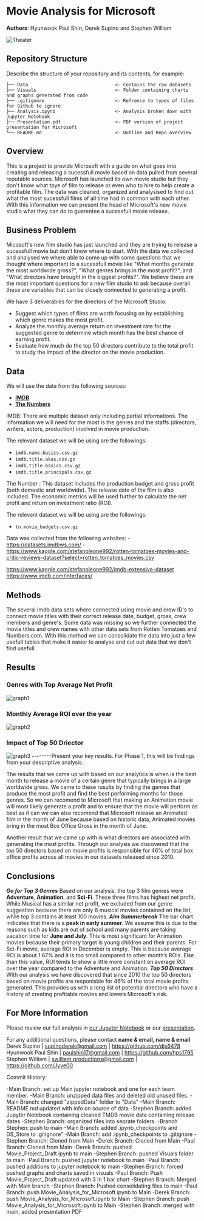 # Movie Analysis for Microsoft

**Authors**: Hyunwook Paul Shin, Derek Supino and Stephen William

![Theater](https://images.squarespace-cdn.com/content/v1/5817f843579fb366cecb8e9a/1610030522633-QNYMAAV89SWZ97BJW46C/theater.jpg?format=1000w)

## Repository Structure

Describe the structure of your repository and its contents, for example:

```
├── Data                                <- Contains the raw datasets
├── Visuals                             <- Folder containing charts and graphs generated from code 
├── .gitignore                          <- Refrence to types of files for Github to ignore
├── Analysis.ipynb                      <- Analysis broken down with Jupyter Notebook
├── Presentation.pdf                    <- PDF version of project presentation for Microsoft
└── README.md                           <- Outline and Repo overview

```


## Overview

This is a project to provide Microsoft with a guide on what goes into creating and releasing a sucessfull movie based on data pulled from several reputable sources. Microsoft has launched its own movie studio but they don't know what tpye of film to release or even who to hire to help create a profitable film. The data was cleaned, organized and analysised to find out what the most sucessfull films of all time had in common with each other. With this information we can present the head of Microsoft's new movie studio what they can do to guarentee a sucessfull movie release.


## Business Problem

Micosoft's new film studio has just launched and they are trying to release a sucessfull movie but don't know where to start. With the data we collected and analysed we where able to come up with some questions that we thought where important to a sucessfull movie like "What months generate the most worldwide gross?", "What genres brings in the most profit?", and "What directors have brought in the biggest profits?". We believe these are the most important questions for a new film studio to ask because overall these are variables that can be closely connected to generating a profit.

We have 3 deliverables for the directors of the Microsoft Studio:
* Suggest which types of films are worth focusing on by establishing which genre makes the most profit.
* Analyze the monthly average return on investment rate for the suggested genre to determine which month has the best chance of earning profit.
* Evaluate how much do the top 50 directors contribute to the total profit to study the impact of the director on the movie production. 


## Data
We will use the data from the following sources:
* __[IMDB](https://www.imdb.com/)__
* __[The Numbers](https://www.the-numbers.com)__

IMDB: There are multiple dataset only including partial informations. The information we will need for the most is the genres and the staffs (directors, writers, actors, production) involved in movie production. 

The relevant dataset we will be using are the followings: 

* `imdb.name.basics.csv.gz`
* `imdb.title.akas.csv.gz`
* `imdb.title.basics.csv.gz`
* `imdb.title.principals.csv.gz`

The Number : This dataset includes the production budget and gross profit (both domestic and worldwide). The release date of the film is also included. The economic metrics will be used further to calculate the net profit and return on investment ratio (ROI).

The relevant dataset we will be using are the followings: 
* `tn.movie_budgets.csv.gz`


Data was collected from the following websites:
    -https://datasets.imdbws.com/
    -https://www.kaggle.com/stefanoleone992/rotten-tomatoes-movies-and-critic-reviews-dataset?select=rotten_tomatoes_movies.csv
    


https://www.kaggle.com/stefanoleone992/imdb-extensive-dataset
https://www.imdb.com/interfaces/


## Methods


The several Imdb data sets where connected using movie and crew ID's to connect movie titles with their correct release date, budget, gross, crew members and genre's. Some data was missing so we further connected the movie titles and crew names with other data sets from Rotten Tomatoes and Numbers.com. With this method we can consolidate the data into just a few usefull tables that make it easier to analyse and cut out data that we don't find usefull. 



## Results
### Genres with Top Average Net Profit
![graph1](./Visuals/Top_Genre_Profit.png)

### Monthly Average ROI over the year
![graph2](./Visuals/Monthly_ROI.png)

### Impact of Top 50 Driector
![graph3](./Visuals/Directors_Pie_chart.png)
--------Present your key results. For Phase 1, this will be findings from your descriptive analysis.

The results that we came up with based on our analytics is when is the best month to release a movie of a certain genre that typically brings in a large worldwide gross. We came to these rusults by finding the genres that produce the most profit and find the best performing months for those genres. So we can recomend to Microsoft that making an Animation movie will most likely generate a profit and to ensure that the movie will perform as best as it can we can also recomend that Microsoft release an Animated film in the month of June because based on historic data, Animated movies bring in the most Box Office Gross in the month of June. 

Another result that we came up with is what directors are associated with generating the most profits. Through our analysis we discovered that the top 50 directors based on movie profits is responsible for 46% of total box office profits across all movies in our datasets released since 2010. 



## Conclusions

***Go for Top 3 Genres***
Based on our analysis, the top 3 film genres were **Adventure**, **Animation**, and **Sci-Fi**. These three films has highest net profit. While Musical has a similar net profit, we excluded from our genre suggestion because there are only 6 musical movies contained on the list, while top 3 contains at least 100 movies.
***Aim Summerbreak***
The bar chart indicates that there is a **peak in early summer**. We assume this is due to the reasons such as kids are out of school and many parents are taking vacation time for **June and July**. This is most significant for Animation movies because their primary target is young children and their parents. For Sci-Fi movie, average ROI in December is empty. This is because average ROI is about 1.67% and it is too small compared to other month’s ROIs. Else than this value, ROI tends to show a little more constant on average ROI over the year compared to the Adventure and Animation.
***Top 50 Directors***
With our analysis we have discovered that since 2010 the top 50 directors based on movie profits are responisble for 46% of the total movie profits generated. This provides us with a long list of potential directors who have a history of creating profitable movies and lowers Microsoft's risk. 
 

## For More Information

Please review our full analysis in [our Jupyter Notebook](./dsc-phase1-project-template.ipynb) or our [presentation](./DS_Project_Presentation.pdf).

For any additional questions, please contact **name & email, name & email**
Derek Supino       | supinoderek@gmail.com           |  https://github.com/djs6478
Hyunwook Paul Shin | paulshin17@gmail.com            |  https://github.com/hps1795
Stephen William    | swilliam.productions@gmail.com  |  https://github.com/Jyve00





Commit History:
 
-Main Branch:    set up Main jupyter notebook and one for each team member. 
-Main Branch:    unzipped data files and deleted old unused files. 
-Main Branch:    changed "zippedData" folder to "Data"
-Main Branch:    README.md updated with info on source of data 
-Stephen Branch: added Jupyter Notebook containing cleaned TMDB movie data containing release dates
-Stephen Branch: organized files into seprate folders.
-Branch Stephen: push to main
-Main Branch:    added .ipynb_checkpoints and DS_Store to .gitignore"
-Main Branch:    add .ipynb_checkpoints to .gitignore
-Stephen Branch: Cloned from Main
-Derek Branch:   Cloned from Main
-Paul Branch:    Cloned from Main
-Derek Branch:   pushed Movie_Project_Draft.ipynb to main
-Stephen Branch: pushed Visuals folder to main
-Paul Branch:    pushed jupyter notebook to main
-Paul Branch:    pushed additions to jupyter notebook to main
-Stephen Branch: forced pushed graphs and charts saved in visuals
-Paul Branch:    Push Movie_Project_Draft updated with 3 in 1 bar chart
-Stephen Branch: Merged with Main branch
-Stephen Branch: Pushed consolidating files to main
-Paul Branch:    push Movie_Analysis_for_Microsoft.ipynb to Main
-Derek Branch:   push Movie_Analysis_for_Microsoft.ipynb to Main 
-Stephen Branch: push Movie_Analysis_for_Microsoft.ipynb to Main 
-Stephen Branch: merged with main, added presentation PDF

